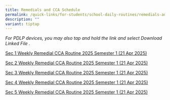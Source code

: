 ```yaml
---
title: Remedials and CCA Schedule
permalink: /quick-links/for-students/school-daily-routines/remedials-and-cca-schedule/
description: ""
variant: tiptap
---
```

<p><em>For PDLP devices, you may also tap and hold the link and select Download Linked File .</em>
</p>
<p><a href="/files/Sec_1_Weekly_Remedial_CCA_Routine_2025_semester_1__21_Apr_2025_.pdf" rel="noopener nofollow" target="_blank">Sec 1 Weekly Remedial CCA Routine 2025 Semester 1 (21 Apr 2025)</a>
</p>
<p><a href="/files/Sec_2_Weekly_Remedial_CCA_Routine_2025_semester_1__21_Apr_2025_.pdf" rel="noopener nofollow" target="_blank">Sec 2 Weekly Remedial CCA Routine 2025 Semester 1 (21 Apr 2025)</a>
</p>
<p><a href="/files/Sec_3_Weekly_Remedial_CCA_Routine_2025_semester_1__21_Apr_2025_.pdf" rel="noopener nofollow" target="_blank">Sec 3 Weekly Remedial CCA Routine 2025 Semester 1 (21 Apr 2025)</a>
</p>
<p><a href="/files/Sec_4_Weekly_Remedial_CCA_Routine_2025_semester_1__21_Apr_2025_.pdf" rel="noopener nofollow" target="_blank">Sec 4 Weekly Remedial CCA Routine 2025 Semester 1 (21 Apr 2025)</a>
</p>
<p><a href="/files/Sec_5_Weekly_Remedial_CCA_Routine_2025_semester_1__21_Apr_2025_.pdf" rel="noopener nofollow" target="_blank">Sec 5 Weekly Remedial CCA Routine 2025 Semester 1 (21 Apr 2025)</a>
</p>
